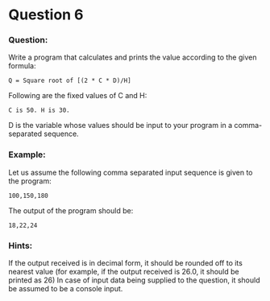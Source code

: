# Question 6

### Question:

Write a program that calculates and prints the value according to the given formula:

```
Q = Square root of [(2 * C * D)/H]
```

Following are the fixed values of C and H:

```
C is 50. H is 30.
```
D is the variable whose values should be input to your program in a comma-separated sequence.

### Example:

Let us assume the following comma separated input sequence is given to the program:
```
100,150,180
```

The output of the program should be:
```
18,22,24
```

### Hints:
If the output received is in decimal form, it should be rounded off to its nearest value 
(for example, if the output received is 26.0, it should be printed as 26)
In case of input data being supplied to the question, it should be assumed to be a console input.
